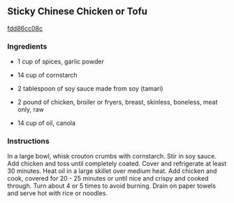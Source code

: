 ## Sticky Chinese Chicken or Tofu

[fdd86cc08c](http://www.food.com/recipe/sticky-chinese-chicken-or-tofu-287661)

### Ingredients

 - 1 cup of spices, garlic powder

 - 14 cup of cornstarch

 - 2 tablespoon of soy sauce made from soy (tamari)

 - 2 pound of chicken, broiler or fryers, breast, skinless, boneless, meat only, raw

 - 14 cup of oil, canola

### Instructions

In a large bowl, whisk crouton crumbs with cornstarch. Stir in soy sauce. Add chicken and toss until completely coated. Cover and refrigerate at least 30 minutes. Heat oil in a large skillet over medium heat. Add chicken and cook, covered for 20 - 25 minutes or until nice and crispy and cooked through. Turn about 4 or 5 times to avoid burning. Drain on paper towels and serve hot with rice or noodles.